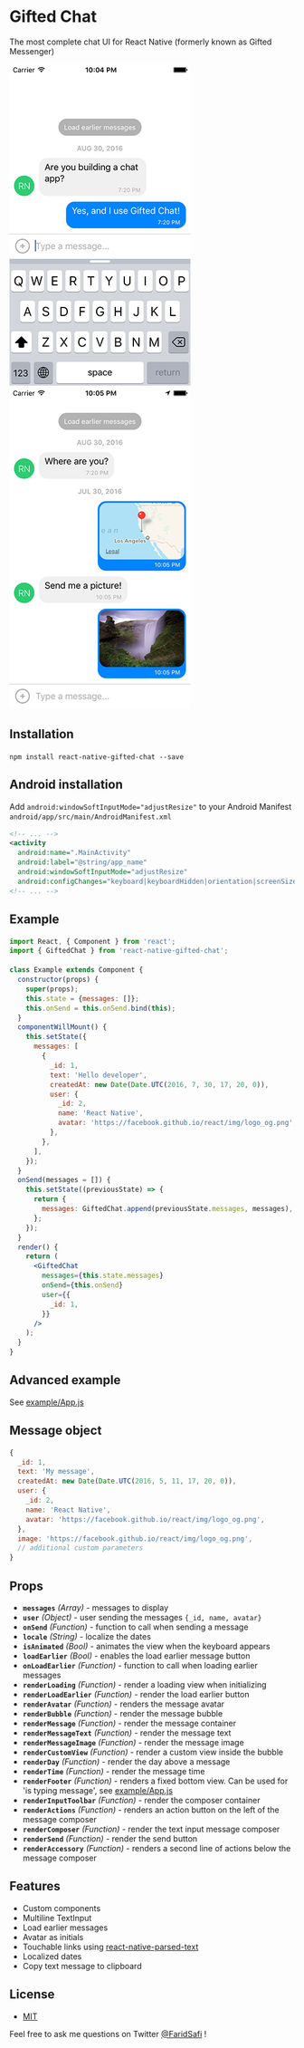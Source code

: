 # Gifted Chat
The most complete chat UI for React Native (formerly known as Gifted Messenger)

![](https://raw.githubusercontent.com/FaridSafi/react-native-gifted-chat/master/screenshots/gifted-chat-1.png)
![](https://raw.githubusercontent.com/FaridSafi/react-native-gifted-chat/master/screenshots/gifted-chat-2.png)


## Installation
`npm install react-native-gifted-chat --save`

## Android installation
Add `android:windowSoftInputMode="adjustResize"` to your Android Manifest `android/app/src/main/AndroidManifest.xml`
```xml
<!-- ... -->
<activity
  android:name=".MainActivity"
  android:label="@string/app_name"
  android:windowSoftInputMode="adjustResize"
  android:configChanges="keyboard|keyboardHidden|orientation|screenSize">
<!-- ... -->
```

## Example
```jsx
import React, { Component } from 'react';
import { GiftedChat } from 'react-native-gifted-chat';

class Example extends Component {
  constructor(props) {
    super(props);
    this.state = {messages: []};
    this.onSend = this.onSend.bind(this);
  }
  componentWillMount() {
    this.setState({
      messages: [
        {
          _id: 1,
          text: 'Hello developer',
          createdAt: new Date(Date.UTC(2016, 7, 30, 17, 20, 0)),
          user: {
            _id: 2,
            name: 'React Native',
            avatar: 'https://facebook.github.io/react/img/logo_og.png',
          },
        },
      ],
    });
  }
  onSend(messages = []) {
    this.setState((previousState) => {
      return {
        messages: GiftedChat.append(previousState.messages, messages),
      };
    });
  }
  render() {
    return (
      <GiftedChat
        messages={this.state.messages}
        onSend={this.onSend}
        user={{
          _id: 1,
        }}
      />
    );
  }
}
```

## Advanced example
See [example/App.js](example/App.js)

## Message object
```javascript
{
  _id: 1,
  text: 'My message',
  createdAt: new Date(Date.UTC(2016, 5, 11, 17, 20, 0)),
  user: {
    _id: 2,
    name: 'React Native',
    avatar: 'https://facebook.github.io/react/img/logo_og.png',
  },
  image: 'https://facebook.github.io/react/img/logo_og.png',
  // additional custom parameters
}
```

## Props

- **`messages`** _(Array)_ - messages to display
- **`user`** _(Object)_ - user sending the messages `{_id, name, avatar}`
- **`onSend`** _(Function)_ - function to call when sending a message
- **`locale`** _(String)_ - localize the dates
- **`isAnimated`** _(Bool)_ - animates the view when the keyboard appears
- **`loadEarlier`** _(Bool)_ - enables the load earlier message button
- **`onLoadEarlier`** _(Function)_ - function to call when loading earlier messages
- **`renderLoading`** _(Function)_ - render a loading view when initializing
- **`renderLoadEarlier`** _(Function)_ - render the load earlier button
- **`renderAvatar`** _(Function)_ - renders the message avatar
- **`renderBubble`** _(Function)_ - render the message bubble
- **`renderMessage`** _(Function)_ - render the message container
- **`renderMessageText`** _(Function)_ - render the message text
- **`renderMessageImage`** _(Function)_ - render the message image
- **`renderCustomView`** _(Function)_ - render a custom view inside the bubble
- **`renderDay`** _(Function)_ - render the day above a message
- **`renderTime`** _(Function)_ - render the message time
- **`renderFooter`** _(Function)_ - renders a fixed bottom view. Can be used for 'is typing message', see [example/App.js](example/App.js)
- **`renderInputToolbar`** _(Function)_ - render the composer container
- **`renderActions`** _(Function)_ - renders an action button on the left of the message composer
- **`renderComposer`** _(Function)_ - render the text input message composer
- **`renderSend`** _(Function)_ - render the send button
- **`renderAccessory`** _(Function)_ - renders a second line of actions below the message composer


## Features
- Custom components
- Multiline TextInput
- Load earlier messages
- Avatar as initials
- Touchable links using [react-native-parsed-text](https://github.com/taskrabbit/react-native-parsed-text)
- Localized dates
- Copy text message to clipboard


## License
- [MIT](LICENSE)


Feel free to ask me questions on Twitter [@FaridSafi](https://www.twitter.com/FaridSafi) !
